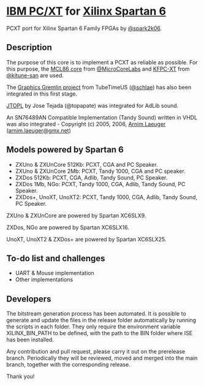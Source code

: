 # [IBM PC/XT](https://en.wikipedia.org/wiki/IBM_Personal_Computer_XT) for [Xilinx Spartan 6](https://www.xilinx.com/products/silicon-devices/fpga/spartan-6.html)

PCXT port for Xilinx Spartan 6 Family FPGAs by [@spark2k06](https://github.com/spark2k06/).

## Description

The purpose of this core is to implement a PCXT as reliable as possible. For this purpose, the [MCL86 core](https://github.com/MicroCoreLabs/Projects/tree/master/MCL86) from [@MicroCoreLabs](https://github.com/MicroCoreLabs/) and [KFPC-XT](https://github.com/kitune-san/KFPC-XT) from [@kitune-san](https://github.com/kitune-san) are used.

The [Graphics Gremlin project](https://github.com/schlae/graphics-gremlin) from TubeTimeUS ([@schlae](https://github.com/schlae)) has also been integrated in this first stage.

[JTOPL](https://github.com/jotego/jtopl) by Jose Tejada (@topapate) was integrated for AdLib sound.

An SN76489AN Compatible Implementation (Tandy Sound) written in VHDL was also integrated - Copyright (c) 2005, 2006, [Arnim Laeuger](https://github.com/devsaurus) (arnim.laeuger@gmx.net)

## Models powered by Spartan 6

* ZXUno & ZXUnCore 512Kb: PCXT, CGA and PC Speaker.
* ZXUno & ZXUnCore 2Mb: PCXT, Tandy 1000, CGA and PC speaker.
* ZXDos 512Kb: PCXT, CGA, Adlib, Tandy Sound, PC Speaker.
* ZXDos 1Mb, NGo: PCXT, Tandy 1000, CGA, Adlib, Tandy Sound, PC Speaker.
* ZXDos+, UnoXT, UnoXT2: PCXT, Tandy 1000, CGA, Adlib, Tandy Sound, PC Speaker.

ZXUno & ZXUnCore are powered by Spartan XC6SLX9.

ZXDos, NGo are powered by Spartan XC6SLX16.

UnoXT, UnoXT2 & ZXDos+ are powered by Spartan XC6SLX25.

## To-do list and challenges

* UART & Mouse implementation
* Other implementations

## Developers

The bitstream generation process has been automated. It is possible to generate and update the files in the release folder automatically by running the scripts in each folder. They only require the environment variable XILINX_BIN_PATH to be defined, with the path to the BIN folder where ISE has been installed.

Any contribution and pull request, please carry it out on the prerelease branch. Periodically they will be reviewed, moved and merged into the main branch, together with the corresponding release.

Thank you!
